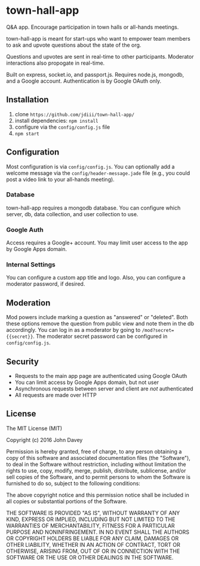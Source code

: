 # town-hall-app
Q&amp;A app. Encourage participation in town halls or all-hands meetings.

town-hall-app is meant for start-ups who want to empower team members to ask and upvote questions about the state of the org.

Questions and upvotes are sent in real-time to other participants. Moderator interactions also propogate in real-time.

Built on express, socket.io, and passport.js. Requires node.js, mongodb, and a Google account. Authentication is by Google OAuth only.

## Installation
  1. clone `https://github.com/jdiii/town-hall-app/`
  2. install dependencies: `npm install`
  3. configure via the `config/config.js` file
  4. `npm start`

## Configuration
Most configuration is via `config/config.js`. You can optionally add a welcome message via the `config/header-message.jade` file (e.g., you could post a video link to your all-hands meeting).

### Database
town-hall-app requires a mongodb database. You can configure which server, db, data collection, and user collection to use.

### Google Auth
Access requires a Google+ account. You may limit user access to the app by Google Apps domain.

### Internal Settings
You can configure a custom app title and logo. Also, you can configure a moderator password, if desired.

## Moderation
Mod powers include marking a question as "answered" or "deleted". Both these options remove the question from public view and note them in the db accordingly. You can log in as a moderator by going to `/mod?secret={{secret}}`. The moderator secret password can be configured in `config/config.js`. 

## Security
  * Requests to the main app page are authenticated using Google OAuth
  * You can limit access by Google Apps domain, but not user
  * Asynchronous requests between server and client are _not_ authenticated
  * All requests are made over HTTP

## License
The MIT License (MIT)

Copyright (c) 2016 John Davey

Permission is hereby granted, free of charge, to any person obtaining a copy
of this software and associated documentation files (the "Software"), to deal
in the Software without restriction, including without limitation the rights
to use, copy, modify, merge, publish, distribute, sublicense, and/or sell
copies of the Software, and to permit persons to whom the Software is
furnished to do so, subject to the following conditions:

The above copyright notice and this permission notice shall be included in all
copies or substantial portions of the Software.

THE SOFTWARE IS PROVIDED "AS IS", WITHOUT WARRANTY OF ANY KIND, EXPRESS OR
IMPLIED, INCLUDING BUT NOT LIMITED TO THE WARRANTIES OF MERCHANTABILITY,
FITNESS FOR A PARTICULAR PURPOSE AND NONINFRINGEMENT. IN NO EVENT SHALL THE
AUTHORS OR COPYRIGHT HOLDERS BE LIABLE FOR ANY CLAIM, DAMAGES OR OTHER
LIABILITY, WHETHER IN AN ACTION OF CONTRACT, TORT OR OTHERWISE, ARISING FROM,
OUT OF OR IN CONNECTION WITH THE SOFTWARE OR THE USE OR OTHER DEALINGS IN THE
SOFTWARE.
